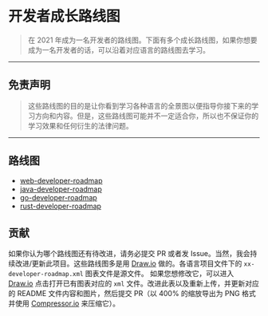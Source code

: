 # 开发者成长路线图

> 在 2021 年成为一名开发者的路线图。下面有多个成长路线图，如果你想要成为一名开发者的话，可以沿着对应语言的路线图去学习。
------

## **免责声明**

> 这些路线图的目的是让你看到学习各种语言的全景图以便指导你接下来的学习方向和内容。但是，这些路线图可能并不一定适合你，所以也不保证你的学习效果和任何衍生的法律问题。
------

## 路线图

- [web-developer-roadmap](./web-developer-roadmap/README.md)
- [java-developer-roadmap](./java-developer-roadmap/README.md)
- [go-developer-roadmap](./go-developer-roadmap/README.md)
- [rust-developer-roadmap](./rust-developer-roadmap/README.md)

## 贡献

如果你认为哪个路线图还有待改进，请务必提交 PR 或者发 Issue。当然，我会持续改进/更新此项目。这些路线图多是用 [Draw.io](https://www.draw.io/) 做的。各语言项目文件下的 `xx-developer-roadmap.xml` 图表文件是源文件。 如果您想修改它，可以进入 [Draw.io](https://www.draw.io/) 点击打开已有图表对应的 `xml` 文件。改进此表以及重新上传，并更新对应的 README 文件内容和图片，然后提交 PR（以 400% 的缩放导出为 PNG 格式并使用 [Compressor.io](https://compressor.io/compress) 来压缩它）。
